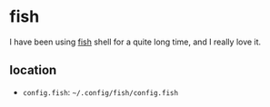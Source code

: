 # fish

I have been using [fish][1] shell for a quite long time, and I really love it.

## location

* `config.fish`: `~/.config/fish/config.fish`

[1]: https://fishshell.com/
